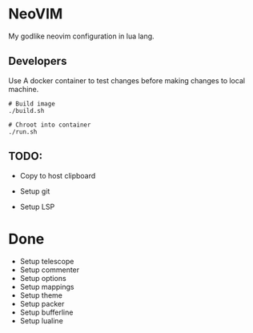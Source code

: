 # NeoVIM

My godlike neovim configuration in lua lang.

## Developers

Use A docker container to test changes before making changes to local machine.

```shell
# Build image
./build.sh

# Chroot into container
./run.sh
```

## TODO:

* Copy to host clipboard

* Setup git
* Setup LSP

# Done

* Setup telescope
* Setup commenter
* Setup options
* Setup mappings
* Setup theme
* Setup packer
* Setup bufferline
* Setup lualine
